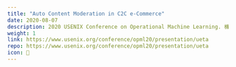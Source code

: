 ```yaml
---
title: "Auto Content Moderation in C2C e-Commerce"
date: 2020-08-07
description: 2020 USENIX Conference on Operational Machine Learning. 機械学習によるC2Cマーケットプレイスでの商品監視改善成果が MLOpsの査読付き国際会議 OpML'20 にて採択
weight: 1
link: https://www.usenix.org/conference/opml20/presentation/ueta
repo: https://www.usenix.org/conference/opml20/presentation/ueta
icon: 📑
---
```

